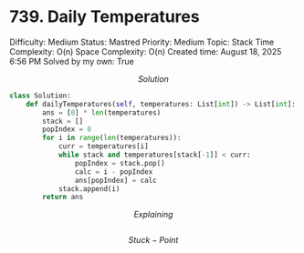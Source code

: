 # 739. Daily Temperatures

Difficulty: Medium
Status: Mastred
Priority: Medium
Topic: Stack
Time Complexity: O(n)
Space Complexity: O(n)
Created time: August 18, 2025 6:56 PM
Solved by my own: True

$$
Solution
$$

```python
class Solution:
    def dailyTemperatures(self, temperatures: List[int]) -> List[int]:
        ans = [0] * len(temperatures)
        stack = []
        popIndex = 0
        for i in range(len(temperatures)):
            curr = temperatures[i]
            while stack and temperatures[stack[-1]] < curr:
                popIndex = stack.pop()
                calc = i - popIndex
                ans[popIndex] = calc
            stack.append(i)
        return ans
```

$$
Explaining
$$

```

```

$$
Stuck-Point
$$

```

```
